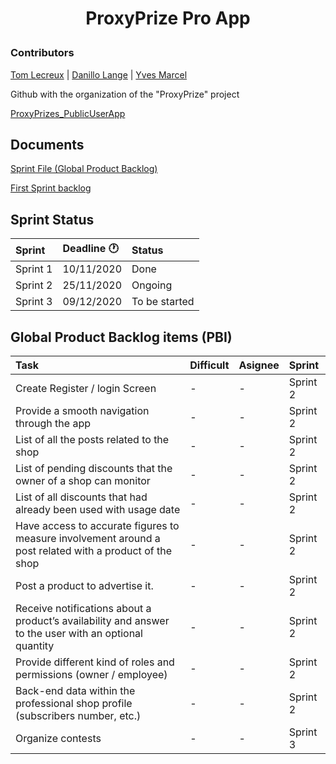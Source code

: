 <h1 align="center">
  ProxyPrize Pro App<p>
  
</h1>

### Contributors

[Tom Lecreux](https://github.com/TomRaz7) |
[Danillo Lange](https://github.com/roxdan) | 
[Yves Marcel](https://github.com/Marcel75Git)


Github with the organization of the "ProxyPrize" project

[ProxyPrizes_PublicUserApp](https://github.com/TomRaz7/ProxyPrizes_PublicUserApp)

## Documents 

[Sprint File (Global Product Backlog)](https://docs.google.com/document/d/1ITNbgL-sYImb7OesFLkRM0NnmfYxn0Vx3P2fX3dLdjw/edit#) 

[First Sprint backlog](https://docs.google.com/document/d/102jllO_UXDWyHpwsNhTn4fyqwcMvPCtMYaSrJxBcz7Q/edit)

## Sprint Status

|Sprint | Deadline :clock1: | Status |
|:---------|:------------|:-----|
|Sprint 1  | 10/11/2020 | Done |
|Sprint 2  | 25/11/2020 | Ongoing |
|Sprint 3  | 09/12/2020 | To be started |


## Global Product Backlog items (PBI)

|Task                                 |Difficult |Asignee |Sprint |
|:------------------------------------|:--------|:--------|:--------|
|Create Register / login Screen		  | -    | -  | Sprint 2|
|Provide a smooth navigation through the app		  | -    | -  | Sprint 2|
|List of all the posts related to the shop		  | -    | -  | Sprint 2|
|List of pending discounts that the owner of a shop can monitor		  | -    | -  | Sprint 2|
|List of all discounts that had already been used with usage date		  | -    | -  | Sprint 2|
|Have access to accurate figures to measure involvement around a post related with a product of the shop		  | -    | -  | Sprint 2|
|Post a product to advertise it.		  | -    | -  | Sprint 2|
|Receive notifications about a product’s availability and answer to the user with an optional quantity	  | -    | -  | Sprint 2|
|Provide different kind of roles and permissions (owner / employee)		  | -    | -  | Sprint 2|
|Back-end data within the professional shop profile (subscribers number, etc.)		  | -    | -  | Sprint 2|
|Organize contests		  | -    | -  | Sprint 3|


